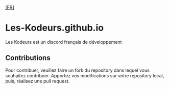 [[FR]](#fr)

<a name="fr"></a>
# Les-Kodeurs.github.io
Les Kodeurs est un discord français de développement

## Contributions
Pour contribuer, veuillez faire un fork du repository dans lequel vous souhaitez contribuer. Apportez vos modifications sur votre repository local, puis, réalisez une pull request.